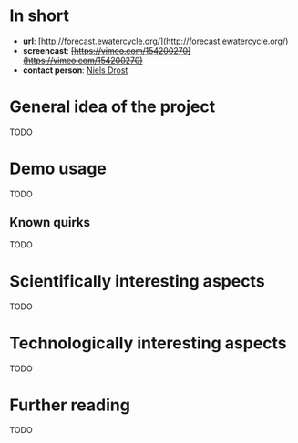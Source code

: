 
# In short

- **url**: [http://forecast.ewatercycle.org/](http://forecast.ewatercycle.org/)
- **screencast**: ~~[https://vimeo.com/154200270](https://vimeo.com/154200270)~~
- **contact person**: [Niels Drost](https://www.esciencecenter.nl/profile/dr.-niels-drost)


# General idea of the project

TODO

# Demo usage

TODO

## Known quirks

TODO

# Scientifically interesting aspects

TODO

# Technologically interesting aspects

TODO

# Further reading

TODO

